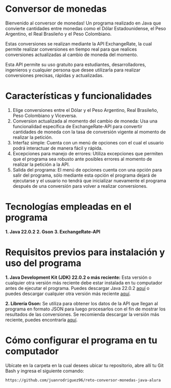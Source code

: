 # Conversor de monedas

Bienvenido al conversor de monedas! Un programa realizado en Java que convierte cantidades entre monedas como el Dólar Estadounidense, el Peso Argentino, el Real Brasileño y el Peso Colombiano.

Estas conversiones se realizan mediante la API ExchangeRate, la cual permite realizar conversiones en tiempo real para que realices conversiones actualizadas al cambio de moneda del momento.

Esta API permite su uso gratuito para estudiantes, desarrolladores, ingenieros y cualquier persona que desee utilizarla para realizar conversiones precisas, rápidas y actualizadas.

# Características y funcionalidades

1. Elige conversiones entre el Dólar y el Peso Argentino, Real Brasileño, Peso Colombiano y Viceversa.
2. Conversion actualizada al momento del cambio de moneda: Usa una funcionalidad específica de ExchangeRate-API para convertir cantidades de moneda con la tasa de conversión vigente al momento de realizar la petición.
3. Interfaz simple: Cuenta con un menú de opciones con el cual el usuario podrá interactuar de manera fácil y rápida.
4. Excepciones para manejo de errores: Utiliza excepciones que permiten que el programa sea robusto ante posibles errores al momento de realizar la petición a la API.
5. Salida del programa: El menú de opciones cuenta con una opción para salir del programa, sólo mediante esta opción el programa dejará de ejecutarse y el usuario no tendrá que inicializar nuevamente el programa después de una conversión para volver a realizar conversiones.

# Tecnologías empleadas en el programa

**1. Java 22.0.2**
**2. Gson**
**3. ExchangeRate-API**

# Requisitos previos para instalación y uso del programa

**1. Java Development Kit (JDK) 22.0.2 o más reciente:** Esta versión o cualquier otra versión más reciente debe estar instalada en tu computador antes de ejecutar el programa. Puedes descargar Java 22.0.2 [aquí](https://www.oracle.com/java/technologies/javase/jdk22-archive-downloads.html) o puedes descargar cualquier otra versión más reciente [aquí](https://www.oracle.com/co/java/technologies/downloads/archive/).

**2. Librería Gson:** Se utiliza para obtener los datos de la API que llegan al programa en formato JSON para luego procesarlos con el fin de mostrar los resultados de las conversiones. Se recomienda descargar la versión más reciente, puedes encontrarla [aquí](https://mvnrepository.com/artifact/com.google.code.gson/gson).

# Cómo configurar el programa en tu computador

Ubícate en la carpeta en la cual desees ubicar tu repositorio, abre allí tu Git Bash y ingresa el siguiente comando:

```
https://github.com/juanrodriguez96/reto-conversor-monedas-java-alura
```